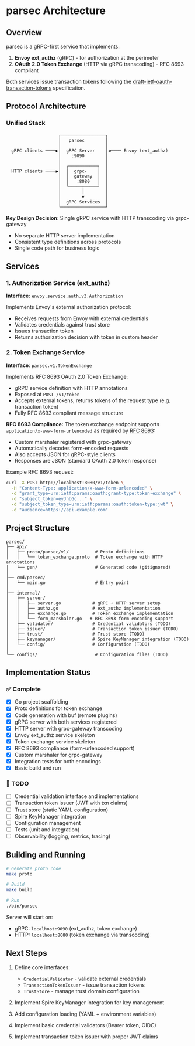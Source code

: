 # parsec Architecture

## Overview

parsec is a gRPC-first service that implements:
1. **Envoy ext_authz** (gRPC) - for authorization at the perimeter
2. **OAuth 2.0 Token Exchange** (HTTP via gRPC transcoding) - RFC 8693 compliant

Both services issue transaction tokens following the [draft-ietf-oauth-transaction-tokens](https://datatracker.ietf.org/doc/draft-ietf-oauth-transaction-tokens/) specification.

## Protocol Architecture

### Unified Stack

```
                    ┌─────────────────┐
                    │   parsec        │
                    │                 │
  gRPC clients ────▶│  gRPC Server    │◀──── Envoy (ext_authz)
                    │    :9090        │
                    │                 │
                    │  ┌───────────┐  │
  HTTP clients ────▶│  │  grpc-    │  │
                    │  │  gateway  │  │
                    │  │   :8080   │  │
                    │  └─────┬─────┘  │
                    │        │        │
                    │        ▼        │
                    │  gRPC Services  │
                    └─────────────────┘
```

**Key Design Decision**: Single gRPC service with HTTP transcoding via grpc-gateway
- No separate HTTP server implementation
- Consistent type definitions across protocols
- Single code path for business logic

## Services

### 1. Authorization Service (ext_authz)

**Interface**: `envoy.service.auth.v3.Authorization`

Implements Envoy's external authorization protocol:
- Receives requests from Envoy with external credentials
- Validates credentials against trust store
- Issues transaction token
- Returns authorization decision with token in custom header

### 2. Token Exchange Service

**Interface**: `parsec.v1.TokenExchange`

Implements RFC 8693 OAuth 2.0 Token Exchange:
- gRPC service definition with HTTP annotations
- Exposed at `POST /v1/token`
- Accepts external tokens, returns tokens of the request type (e.g. transaction token)
- Fully RFC 8693 compliant message structure

**RFC 8693 Compliance:**
The token exchange endpoint supports `application/x-www-form-urlencoded` as required by [RFC 8693](https://www.rfc-editor.org/rfc/rfc8693.html):
- Custom marshaler registered with grpc-gateway
- Automatically decodes form-encoded requests
- Also accepts JSON for gRPC-style clients
- Responses are JSON (standard OAuth 2.0 token response)

Example RFC 8693 request:
```bash
curl -X POST http://localhost:8080/v1/token \
  -H "Content-Type: application/x-www-form-urlencoded" \
  -d "grant_type=urn:ietf:params:oauth:grant-type:token-exchange" \
  -d "subject_token=eyJhbGc..." \
  -d "subject_token_type=urn:ietf:params:oauth:token-type:jwt" \
  -d "audience=https://api.example.com"
```

## Project Structure

```
parsec/
├── api/
│   ├── proto/parsec/v1/          # Proto definitions
│   │   └── token_exchange.proto  # Token exchange with HTTP annotations
│   └── gen/                      # Generated code (gitignored)
│
├── cmd/parsec/
│   └── main.go                   # Entry point
│
├── internal/
│   ├── server/
│   │   ├── server.go            # gRPC + HTTP server setup
│   │   ├── authz.go             # ext_authz implementation
│   │   ├── exchange.go          # Token exchange implementation
│   │   └── form_marshaler.go   # RFC 8693 form encoding support
│   ├── validator/               # Credential validators (TODO)
│   ├── issuer/                  # Transaction token issuer (TODO)
│   ├── trust/                   # Trust store (TODO)
│   ├── keymanager/              # Spire KeyManager integration (TODO)
│   └── config/                  # Configuration (TODO)
│
└── configs/                      # Configuration files (TODO)
```

## Implementation Status

### ✅ Complete
- [x] Go project scaffolding
- [x] Proto definitions for token exchange
- [x] Code generation with buf (remote plugins)
- [x] gRPC server with both services registered
- [x] HTTP server with grpc-gateway transcoding
- [x] Envoy ext_authz service skeleton
- [x] Token exchange service skeleton
- [x] RFC 8693 compliance (form-urlencoded support)
- [x] Custom marshaler for grpc-gateway
- [x] Integration tests for both encodings
- [x] Basic build and run

### 🚧 TODO
- [ ] Credential validation interface and implementations
- [ ] Transaction token issuer (JWT with txn claims)
- [ ] Trust store (static YAML configuration)
- [ ] Spire KeyManager integration
- [ ] Configuration management
- [ ] Tests (unit and integration)
- [ ] Observability (logging, metrics, tracing)

## Building and Running

```bash
# Generate proto code
make proto

# Build
make build

# Run
./bin/parsec
```

Server will start on:
- gRPC: `localhost:9090` (ext_authz, token exchange)
- HTTP: `localhost:8080` (token exchange via transcoding)

## Next Steps

1. Define core interfaces:
   - `CredentialValidator` - validate external credentials
   - `TransactionTokenIssuer` - issue transaction tokens
   - `TrustStore` - manage trust domain configuration
   
2. Implement Spire KeyManager integration for key management

3. Add configuration loading (YAML + environment variables)

4. Implement basic credential validators (Bearer token, OIDC)

5. Implement transaction token issuer with proper JWT claims

